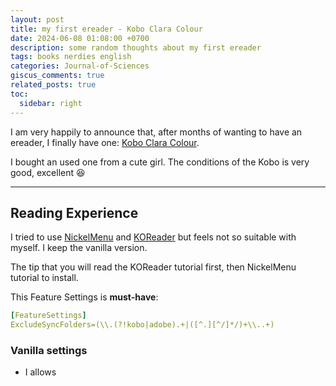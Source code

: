 ```yaml
---
layout: post
title: my first ereader - Kobo Clara Colour
date: 2024-06-08 01:08:00 +0700
description: some random thoughts about my first ereader
tags: books nerdies english
categories: Journal-of-Sciences
giscus_comments: true
related_posts: true
toc:
  sidebar: right
---
```


I am very happily to announce that, after months of wanting to have an ereader, I finally have one: [Kobo Clara Colour](https://gl.kobobooks.com/de/products/kobo-clara-colour).

I bought an used one from a cute girl. The conditions of the Kobo is very good, excellent :laughing:

---

## Reading Experience

I tried to use [NickelMenu](https://github.com/pgaskin/NickelMenu) and [KOReader](https://github.com/koreader/koreader) but feels not so suitable with myself. I keep the vanilla version.

The tip that you will read the KOReader tutorial first, then NickelMenu tutorial to install.

This Feature Settings is **must-have**:

```yaml
[FeatureSettings]
ExcludeSyncFolders=(\\.(?!kobo|adobe).+|([^.][^/]*/)+\\..+)
```

### Vanilla settings

- I allows

## 
